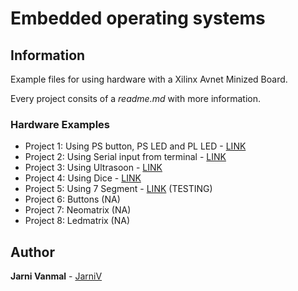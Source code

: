 # Embedded operating systems

## Information
Example files for using hardware with a Xilinx Avnet Minized Board.

Every project consits of a _readme.md_ with more information. 

### Hardware Examples

* Project 1: Using PS button, PS LED and PL LED - [LINK](https://github.com/JarniV/EOS/tree/master/Project1) 
* Project 2: Using Serial input from terminal - [LINK](https://github.com/JarniV/EOS/tree/master/Project2) 
* Project 3: Using Ultrasoon - [LINK](https://github.com/JarniV/EOS/tree/master/Project3) 
* Project 4: Using Dice - [LINK](https://github.com/JarniV/EOS/tree/master/Project4) 
* Project 5: Using 7 Segment - [LINK](https://github.com/JarniV/EOS/tree/master/Project5) (TESTING)
* Project 6: Buttons (NA)
* Project 7: Neomatrix (NA)
* Project 8: Ledmatrix (NA)
## Author

**Jarni Vanmal** - [JarniV](https://github.com/JarniV)

